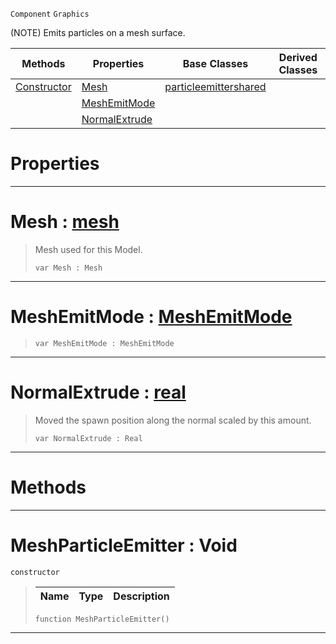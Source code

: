  `Component` `Graphics`



(NOTE) Emits particles on a mesh surface.

|Methods|Properties|Base Classes|Derived Classes|
|---|---|---|---|
|[ Constructor](https://github.com/zeroengineteam/ZeroDocs/blob/master/code_reference/class_reference/meshparticleemitter.markdown#meshparticleemitter-void)|[ Mesh](https://github.com/zeroengineteam/ZeroDocs/blob/master/code_reference/class_reference/meshparticleemitter.markdown#mesh-zero-engine-documen)|[particleemittershared](https://github.com/zeroengineteam/ZeroDocs/blob/master/code_reference/class_reference/particleemittershared.markdown)| |
| |[ MeshEmitMode](https://github.com/zeroengineteam/ZeroDocs/blob/master/code_reference/class_reference/meshparticleemitter.markdown#meshemitmode-zero-engine)| | |
| |[ NormalExtrude](https://github.com/zeroengineteam/ZeroDocs/blob/master/code_reference/class_reference/meshparticleemitter.markdown#normalextrude-zero-engin)| | |


 #  Properties


---  
 #  Mesh : [mesh](https://github.com/zeroengineteam/ZeroDocs/blob/master/code_reference/class_reference/mesh.markdown)

> Mesh used for this Model.
> ``` lang=cpp, name=Nada
> var Mesh : Mesh


---  
 #  MeshEmitMode : [MeshEmitMode](https://github.com/zeroengineteam/ZeroDocs/blob/master/code_reference/enum_reference.markdown#meshemitmode)

> 
> ``` lang=cpp, name=Nada
> var MeshEmitMode : MeshEmitMode


---  
 #  NormalExtrude : [real](https://github.com/zeroengineteam/ZeroDocs/blob/master/code_reference/nada_base_types/real.markdown)

> Moved the spawn position along the normal scaled by this amount.
> ``` lang=cpp, name=Nada
> var NormalExtrude : Real


---  
 #  Methods


---  
 #  MeshParticleEmitter : Void

 `constructor`

> 
> |Name|Type|Description|
> |---|---|---|
> ``` lang=cpp, name=Nada
> function MeshParticleEmitter()
> ``` 


---  
 

 
